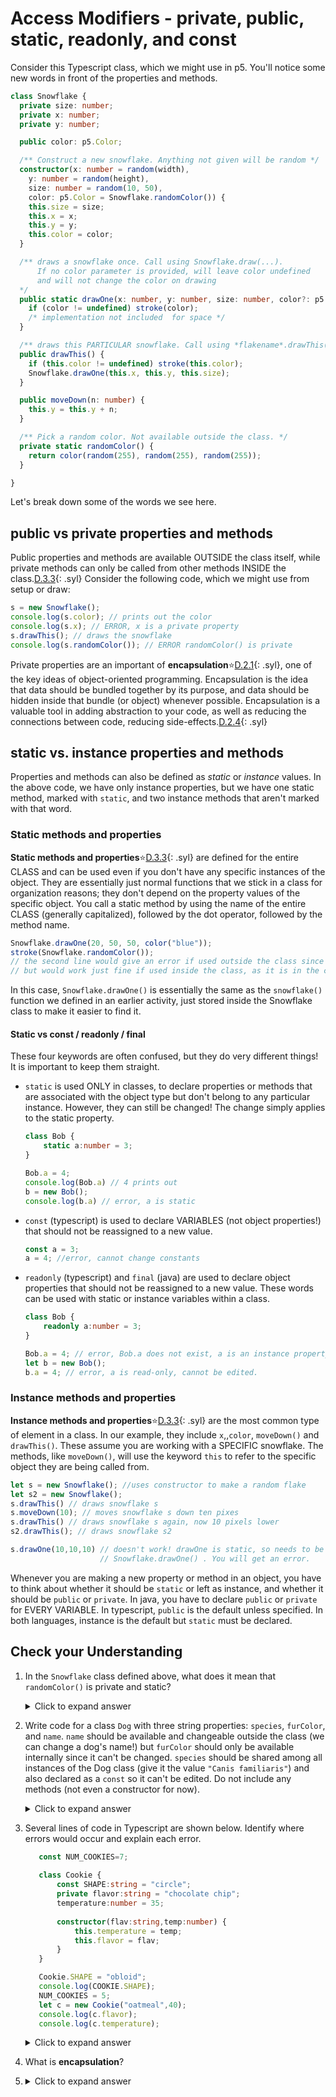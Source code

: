 # Access Modifiers - private, public, static, readonly, and const

Consider this Typescript class, which we might use in p5. You'll notice some new words
in front of the properties and methods.

```ts
class Snowflake {
  private size: number;
  private x: number;
  private y: number;

  public color: p5.Color;

  /** Construct a new snowflake. Anything not given will be random */
  constructor(x: number = random(width),
    y: number = random(height),
    size: number = random(10, 50),
    color: p5.Color = Snowflake.randomColor()) {
    this.size = size;
    this.x = x;
    this.y = y;
    this.color = color;
  }

  /** draws a snowflake once. Call using Snowflake.draw(...).
      If no color parameter is provided, will leave color undefined
      and will not change the color on drawing
  */
  public static drawOne(x: number, y: number, size: number, color?: p5.Color) {
    if (color != undefined) stroke(color);
    /* implementation not included  for space */
  }

  /** draws this PARTICULAR snowflake. Call using *flakename*.drawThis() */
  public drawThis() {
    if (this.color != undefined) stroke(this.color);
    Snowflake.drawOne(this.x, this.y, this.size);
  }

  public moveDown(n: number) {
    this.y = this.y + n;
  }

  /** Pick a random color. Not available outside the class. */
  private static randomColor() {
    return color(random(255), random(255), random(255));
  }

}
```

Let's break down some of the words we see here.

## public vs private properties and methods

Public properties and methods are available OUTSIDE the class itself, while private methods can only be called from other methods INSIDE the class.[D.3.3](../unit0/syllabus.md#D33){: .syl} Consider the following code, which we might use from setup or draw:

```ts
s = new Snowflake();
console.log(s.color); // prints out the color
console.log(s.x); // ERROR, x is a private property
s.drawThis(); // draws the snowflake
console.log(s.randomColor()); // ERROR randomColor() is private
```

Private properties are an important of **encapsulation**:star:[D.2.1](../unit0/syllabus.md#D21){: .syl}, one of the key ideas of object-oriented programming. Encapsulation is the idea that data should be bundled together by its purpose, and data should be hidden inside that bundle (or object) whenever possible. Encapsulation is a valuable tool in adding abstraction to your code, as well as reducing the connections between code, reducing side-effects.[D.2.4](../unit0/syllabus.md#D24){: .syl}

## static vs. instance properties and methods

Properties and methods can also be defined as *static* or *instance* values. In the above code, we have only instance properties, but we have one static method, marked with `static`, and two instance methods that aren't marked with that word.

### Static methods and properties

**Static methods and properties**:star:[D.3.3](../unit0/syllabus.md#D33){: .syl} are defined for the entire CLASS and can be used even if you don't have any specific instances of the object. They are essentially just normal functions that we stick in a class for organization reasons; they don't depend on the property values of the specific object. You call a static method by using the name of the entire CLASS (generally capitalized), followed by the dot operator, followed by the method name.

```ts
Snowflake.drawOne(20, 50, 50, color("blue"));
stroke(Snowflake.randomColor()); 
// the second line would give an error if used outside the class since randomColor() is private
// but would work just fine if used inside the class, as it is in the constructor.
```

In this case, `Snowflake.drawOne()` is essentially the same as the `snowflake()` function we defined in an earlier activity, just stored inside the Snowflake class to make it easier to find it.

#### Static vs const / readonly / final

These four keywords are often confused, but they do very different things! It is important to keep them straight.

* `static` is used ONLY in classes, to declare properties or methods that are associated with the object type but don't belong to any particular instance. However, they can still be changed! The change simply applies to the static property.

  ```ts 
  class Bob {
      static a:number = 3;
  }

  Bob.a = 4;
  console.log(Bob.a) // 4 prints out
  b = new Bob();
  console.log(b.a) // error, a is static
  ```

* `const` (typescript) is used to declare VARIABLES (not object properties!) that should not be reassigned to a new value. 

  ```ts
  const a = 3;
  a = 4; //error, cannot change constants
  ```

* `readonly` (typescript) and `final` (java) are used to declare object properties that should not be reassigned to a new value. These words can be used with static or instance variables within a class.

  ```ts
  class Bob {
      readonly a:number = 3;
  }

  Bob.a = 4; // error, Bob.a does not exist, a is an instance property
  let b = new Bob();
  b.a = 4; // error, a is read-only, cannot be edited.
  ```

### Instance methods and properties

**Instance methods and properties**:star:[D.3.3](../unit0/syllabus.md#D33){: .syl} are the most common type of element in a class. In our example, they include `x`,,`color`, `moveDown()` and `drawThis()`. These assume you are working with a SPECIFIC snowflake. The methods, like `moveDown()`, will use the keyword `this` to refer to the specific object they are being called from.

```ts
let s = new Snowflake(); //uses constructor to make a random flake
let s2 = new Snowflake();
s.drawThis() // draws snowflake s
s.moveDown(10); // moves snowflake s down ten pixes
s.drawThis() // draws snowflake s again, now 10 pixels lower
s2.drawThis(); // draws snowflake s2

s.drawOne(10,10,10) // doesn't work! drawOne is static, so needs to be called like
                    // Snowflake.drawOne() . You will get an error.
```

Whenever you are making a new property or method in an object, you have to think about whether it should be `static` or left as instance, and whether it should be `public` or `private`. In java, you have to declare `public` or `private` for EVERY VARIABLE. In typescript, `public` is the default unless specified. In both languages, instance is the default but `static` must be declared.


## Check your Understanding

1. In the `Snowflake` class defined above, what does it mean that `randomColor()` is private and static?
   
   <details markdown="1"><summary>Click to expand answer</summary>
   Since it is private, you can only call the function within the class.   
   Since it is static, you call it from the class name, like Snowflake.randomColor()
   </details>

2. Write code for a class `Dog` with three string properties: `species`, `furColor`, and `name`. `name` should be available and changeable outside the class (we can change a dog's name!) but `furColor` should only be available internally since it can't be changed. `species` should be shared among all instances of the Dog class (give it the value `"Canis familiaris"`) and also declared as a `const` so it can't be edited. Do not include any methods (not even a constructor for now).
   
   <details markdown="1"><summary>Click to expand answer</summary>
   ```ts
   class Dog {
       private static const species = "Canis familiaris";
       public name:string;
       private furColor:string;
   }
   ```
   </details>

3. Several lines of code in Typescript are shown below. Identify where errors would occur and explain each error.

   ```ts
      const NUM_COOKIES=7;
      
      class Cookie {
          const SHAPE:string = "circle";
          private flavor:string = "chocolate chip";
          temperature:number = 35;
          
          constructor(flav:string,temp:number) {
              this.temperature = temp;
              this.flavor = flav;
          }
      }

      Cookie.SHAPE = "obloid";
      console.log(COOKIE.SHAPE);
      NUM_COOKIES = 5;
      let c = new Cookie("oatmeal",40);
      console.log(c.flavor);
      console.log(c.temperature);
   ```

   <details markdown="1"><summary>Click to expand answer</summary>
   ```ts
      const NUM_COOKIES=7;
      
      class Cookie {
          const SHAPE:string = "circle";
          // ERROR. cannot use `const` in an object, need `readonly` or `static` depending
          private flavor:string = "chocolate chip";
          temperature:number = 35;
          
          constructor(flav:string,temp:string) {
              this.temperature = temp;
              // ERROR. type mismatch. temp is a string, this.temperature is a number.
              this.flavor = flav;
          }
      }

      Cookie.SHAPE = "obloid";
      // ERROR. SHAPE does not exist on Cookie unless you add the static keyword.
      NUM_COOKIES = 5;
      // ERROR. cannot edit the value of constants.
      let c = new Cookie("oatmeal",40);
      console.log(c.flavor);
      // ERROR. flavor is a private property and cannot be accessed outside the class.
      console.log(c.temperature);
   ```
   </details>
      
4. What is **encapsulation**?
5. 
   <details markdown="1"><summary>Click to expand answer</summary>
   The idea of grouping data together by its purpose, and hiding the data from outside access whenever possible.
   </details>



